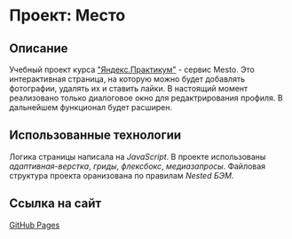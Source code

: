 # Проект: Место

## Описание

Учебный проект курса ["Яндекс.Практикум"](https://practicum.yandex.ru/) - сервис Mesto. Это интерактивная страница, на которую можно будет добавлять фотографии, удалять их и ставить лайки. В настоящий момент реализовано только диалоговое окно для редактрирования профиля. В дальнейшем функционал будет расширен.

## Использованные технологии

Логика страницы написала на *JavaScript*. В проекте использованы *адаптивная-верстка*, *гриды*, *флексбокс*, *медиазапросы*.
Файловая структура проекта оранизована по правилам *Nested БЭМ*.

## Ссылка на сайт

[GitHub Pages](https://vldslw.github.io/mesto/)
